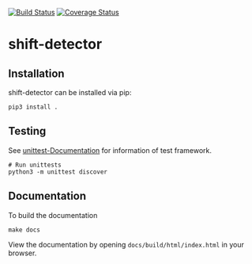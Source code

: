 [![Build Status](https://travis-ci.org/hpi-bp1819-naumann/shift-detector.svg?branch=master)](https://travis-ci.org/hpi-bp1819-naumann/shift-detector)
[![Coverage Status](https://coveralls.io/repos/github/hpi-bp1819-naumann/shift-detector/badge.svg?branch=master)](https://coveralls.io/github/hpi-bp1819-naumann/shift-detector?branch=master)
# shift-detector

## Installation
shift-detector can be installed via pip:
```
pip3 install .
```

## Testing
See [unittest-Documentation](https://docs.python.org/3/library/unittest.html) for information of test framework.
```
# Run unittests
python3 -m unittest discover
```


## Documentation
To build the documentation
```
make docs
```

View the documentation by opening ``docs/build/html/index.html`` in your browser.